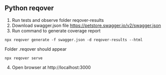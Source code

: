 ## Python reqover 

1. Run tests and observe folder reqover-results
2. Download swagger.json file https://petstore.swagger.io/v2/swagger.json
3. Run command to generate coverage report

```commandline
npx reqover generate -f swagger.json -d reqover-results --html
```

Folder .reqover should appear 

```commandline
npx reqover serve
```

4. Open browser at http://localhost:3000
